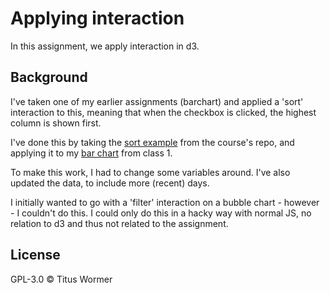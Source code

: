 # Applying interaction

In this assignment, we apply interaction in d3.

## Background

I've taken one of my earlier assignments (barchart) and applied a 'sort' interaction to this, meaning that when the checkbox is clicked, the highest column is shown first.

I've done this by taking the [sort example](https://github.com/cmda-tt/course-17-18/blob/master/site/class-4/sort/index.js) from the course's repo, and applying it to my [bar chart](https://cmda-tt.github.io/course-17-18/class-1-bar/jensorsel/) from class 1.

To make this work, I had to change some variables around. I've also updated the data, to include more (recent) days.

I initially wanted to go with a 'filter' interaction on a bubble chart - however - I couldn't do this. I could only do this in a hacky way with normal JS, no relation to d3 and thus not related to the assignment.

## License

GPL-3.0 © Titus Wormer
